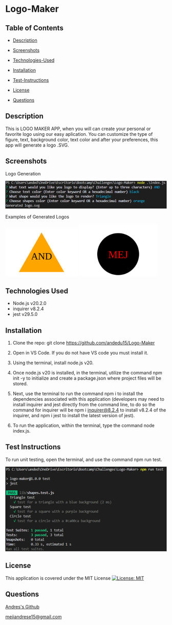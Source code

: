 # Logo-Maker



## Table of Contents

 * [Description](#description)

 * [Screenshots](#screenshots)

 * [Technologies-Used](#technologies-used)

 * [Installation](#installation)

 * [Test-Instructions](#test-instructions)

 * [License](#license)

 * [Questions](#questions)

## Description

This is LOGO MAKER APP, when you will can create your personal or favorite logo using our easy aplication. You can customize the type of figure, text, background color, text color and after your preferences, this app will generate a logo .SVG.

## Screenshots

Logo Generation

![Screenshot1](screen/screen1.png)


Examples of Generated Logos

<img width="226" alt="Screenshot4-week-10-challenge" src="examples/example-1.svg">

<img width="245" alt="Screenshot5-week-10-challenge" src="examples/example-2.svg">


## Technologies Used

 - Node.js v20.2.0 
 - inquirer v8.2.4
 - jest v29.5.0

## Installation

1. Clone the repo:
   git clone https://github.com/andedu15/Logo-Maker

2. Open in VS Code. If you do not have VS code you must install it.

3. Using the terminal, install node.js v20.

4. Once node.js v20 is installed, in the terminal, utilize the command npm init -y to initialize and create a package.json where project files will be stored.

5. Next, use the terminal to run the command npm i to install the dependencies associated with this application (developers may need to install inquirer and jest directly from the command line, to do so the command for inquirer will be npm i inquirer@8.2.4 to install v8.2.4 of the inquirer, and npm i jest to install the latest version of jest).

6. To run the application, within the terminal, type the command node index.js.


## Test Instructions

To run unit testing, open the terminal, and use the command npm run test.

![Screenshot2](screen/screen2.png)


## License


This application is covered under the MIT License
[![License: MIT](https://img.shields.io/badge/License-MIT-yellow.svg)](https://opensource.org/licenses/MIT)

## Questions


[Andres's Github](https://github.com/andedu15)

<a href="mailto:mejiandrese15@gmail.com">mejiandrese15@gmail.com</a>
